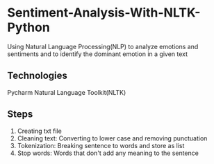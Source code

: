 # Sentiment-Analysis-With-NLTK-Python
Using Natural Language Processing(NLP) to analyze emotions and sentiments and to identify the dominant emotion in a given text 
## Technologies
Pycharm
Natural Language Toolkit(NLTK)
## Steps
1. Creating txt file
2. Cleaning text: Converting to lower case and removing punctuation
3. Tokenization: Breaking sentence to words and store as list
4. Stop words: Words that don't add any meaning to the sentence
